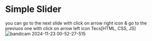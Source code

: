 # Simple Slider 
you can go to the next slide with click on arrow right icon & go to the previuos one with click on arrow left icon
Tecs[HTML, CSS, JS]
![bandicam 2024-11-23 00-52-27-515](https://github.com/user-attachments/assets/855a9934-14a0-487d-abb6-017805ca4306)
